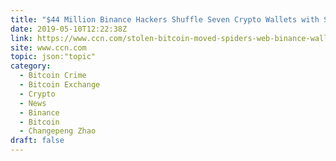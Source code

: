```yaml
---
title: "$44 Million Binance Hackers Shuffle Seven Crypto Wallets with Stolen Bitcoin"
date: 2019-05-10T12:22:38Z
link: https://www.ccn.com/stolen-bitcoin-moved-spiders-web-binance-wallets?utm_medium=RSS&utm_source=hune
site: www.ccn.com
topic: json:"topic"
category:
  - Bitcoin Crime
  - Bitcoin Exchange
  - Crypto
  - News
  - Binance
  - Bitcoin
  - Changepeng Zhao
draft: false
---
```


